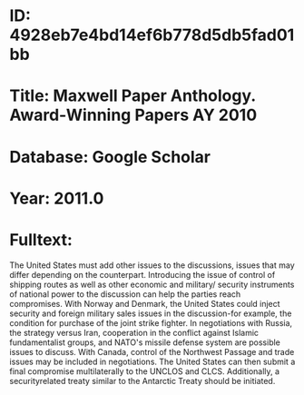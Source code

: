 # ID: 4928eb7e4bd14ef6b778d5db5fad01bb
# Title: Maxwell Paper Anthology. Award-Winning Papers AY 2010
# Database: Google Scholar
# Year: 2011.0
# Fulltext:
The United States must add other issues to the discussions, issues that may differ depending on the counterpart.
Introducing the issue of control of shipping routes as well as other economic and military/ security instruments of national power to the discussion can help the parties reach compromises.
With Norway and Denmark, the United States could inject security and foreign military sales issues in the discussion-for example, the condition for purchase of the joint strike fighter.
In negotiations with Russia, the strategy versus Iran, cooperation in the conflict against Islamic fundamentalist groups, and NATO's missile defense system are possible issues to discuss.
With Canada, control of the Northwest Passage and trade issues may be included in negotiations.
The United States can then submit a final compromise multilaterally to the UNCLOS and CLCS.
Additionally, a securityrelated treaty similar to the Antarctic Treaty should be initiated.